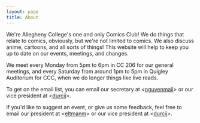 ```yaml
---
layout: page
title: About
---
```


We're Allegheny College's one and only Comics Club!  We do things that relate to comics, obviously, but we're not limited to comics.  We also discuss anime, cartoons, and all sorts of things!  This website will help to keep you up to date on our events, meetings, and changes.

We meet every Monday from 5pm to 6pm in CC 206 for our general meetings, and every Saturday from around 1pm to 5pm in Quigley Auditorium for CCC, when we do longer things like live reads.

To get on the email list, you can email our secretary at <[nguyenmail](mailto:nguyenmail@allegheny.edu)> or our vice president at <[durcij](mailto:durcij@allegheny.edu)>.

If you'd like to suggest an event, or give us some feedback, feel free to email our president at <[eltmanm](mailto:eltmanm@allegheny.edu)> or our vice president at <[durcij](mailto:durcij@allegheny.edu)>.
